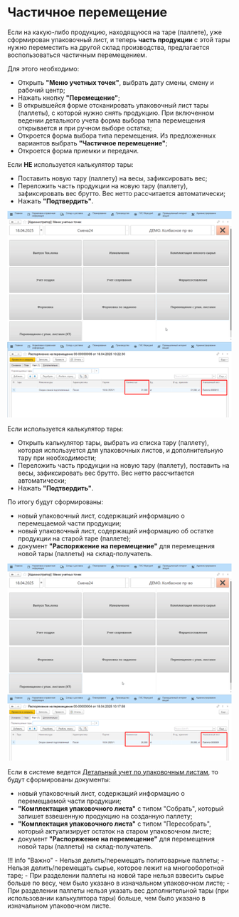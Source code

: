 # Частичное перемещение

Если на какую-либо продукцию, находящуюся на таре (паллете), уже сформирован упаковочный лист, и теперь **часть продукции** с этой тары нужно переместить на другой склад производства, предлагается воспользоваться частичным перемещением. 

Для этого необходимо:

- Открыть **"Меню учетных точек"**, выбрать дату смены, смену и рабочий центр;
- Нажать кнопку **"Перемещение"**;
- В открывшейся форме отсканировать упаковочный лист тары (паллеты), с которой нужно снять продукцию. При включенном ведении детального учета форма выбора типа перемещения открывается и при ручном выборе остатка;
- Откроется форма выбора типа перемещения. Из предложенных вариантов выбрать **"Частичное перемещение"**;
- Откроется форма приемки и передачи.

Если **НЕ** используется калькулятор тары:

- Поставить новую тару (паллету) на весы, зафиксировать вес;
- Переложить часть продукции на новую тару (паллету), зафиксировать вес брутто. Вес нетто рассчитается автоматически;
- Нажать **"Подтвердить"**.

![](../PalletMoving.assets/7.gif)
![](../PalletMoving.assets/6.png)

Если используется калькулятор тары:

- Открыть калькулятор тары, выбрать из списка тару (паллету), которая используется для упаковочных листов, и дополнительную тару при необходимости;
- Переложить часть продукции на новую тару (паллету), поставить на весы, зафиксировать вес брутто. Вес нетто рассчитается автоматически;
- Нажать **"Подтвердить"**.

По итогу будут сформированы:

- новый упаковочный лист, содержащий информацию о перемещаемой части продукции;
- новый упаковочный лист, содержащий информацию об остатке продукции на старой таре (паллете);
- документ **"Распоряжение на перемещение"** для перемещения новой тары (паллеты) на склад-получатель.

![](../PalletMoving.assets/8.gif)
![](../PalletMoving.assets/7.png)

Если в системе ведется [Детальный учет по упаковочным листам](../../../../Warehouse/LocationOfContainers/LocationPackageLists.md), то будут сформированы документы:

- новый упаковочный лист, содержащий информацию о перемещаемой части продукции;
- **"Комплектация упаковочного листа"** с типом "Собрать", который запишет взвешенную продукцию на созданную паллету;
- **"Комплектация упаковочного листа"** с типом "Пересобрать", который актуализирует остаток на старом упаковочном листе;
- документ **"Распоряжение на перемещение"** для перемещения новой тары (паллеты) на склад-получатель.

!!! info "Важно" 
    - Нельзя делить/перемещать политоварные паллеты;
    - Нельзя делить/перемещать сырье, которое лежит на многооборотной таре;
    - При разделении паллеты на новой таре нельзя взвесить сырье больше по весу, чем было указано в изначальном упаковочном листе;
    - При разделении паллеты нельзя указать вес дополнительной тары (при использовании калькулятора тары) больше, чем было указано в изначальном упаковочном листе.